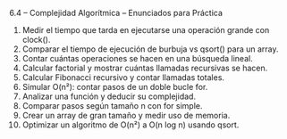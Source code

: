 6.4 – Complejidad Algorítmica – Enunciados para Práctica

1. Medir el tiempo que tarda en ejecutarse una operación grande con clock().
2. Comparar el tiempo de ejecución de burbuja vs qsort() para un array.
3. Contar cuántas operaciones se hacen en una búsqueda lineal.
4. Calcular factorial y mostrar cuántas llamadas recursivas se hacen.
5. Calcular Fibonacci recursivo y contar llamadas totales.
6. Simular O(n²): contar pasos de un doble bucle for.
7. Analizar una función y deducir su complejidad.
8. Comparar pasos según tamaño n con for simple.
9. Crear un array de gran tamaño y medir uso de memoria.
10. Optimizar un algoritmo de O(n²) a O(n log n) usando qsort.

